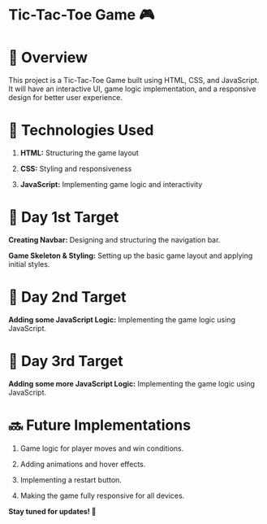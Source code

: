 # Tic-Tac-Toe Game 🎮

# 📌 Overview

This project is a Tic-Tac-Toe Game built using HTML, CSS, and JavaScript. It will have an interactive UI, game logic implementation, and a responsive design for better user experience.

# 🚀 Technologies Used

1. **HTML:** Structuring the game layout

2. **CSS:** Styling and responsiveness

3. **JavaScript:** Implementing game logic and interactivity

# 🎯 Day 1st Target  

**Creating Navbar:** Designing and structuring the navigation bar.  

**Game Skeleton & Styling:** Setting up the basic game layout and applying initial styles.  

# 🎯 Day 2nd Target  

**Adding some JavaScript Logic:** Implementing the game logic using JavaScript.  

# 🎯 Day 3rd Target  

**Adding some more JavaScript Logic:** Implementing the game logic using JavaScript.  

# 🔜 Future Implementations

1. Game logic for player moves and win conditions.

2. Adding animations and hover effects.

3. Implementing a restart button.

4. Making the game fully responsive for all devices.

**Stay tuned for updates! 🚀**

